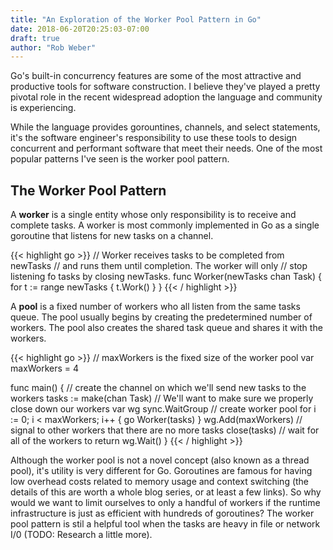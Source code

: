 ```yaml
---
title: "An Exploration of the Worker Pool Pattern in Go"
date: 2018-06-20T20:25:03-07:00
draft: true
author: "Rob Weber"
---
```


Go's built-in concurrency features are some of the most attractive and productive tools for software construction. I believe they've played a pretty pivotal role in the recent widespread adoption the language and community is experiencing.

While the language provides gorountines, channels, and select statements, it's the software engineer's responsibility to use these tools to design concurrent and performant software that meet their needs. One of the most popular patterns I've seen is the worker pool pattern. 

## The Worker Pool Pattern
A **worker** is a single entity whose only responsibility is to receive and complete tasks.
A worker is most commonly implemented in Go as a single goroutine that listens for new tasks on a channel.

{{< highlight go >}}
// Worker receives tasks to be completed from newTasks
// and runs them until completion. The worker will only
// stop listening fo tasks by closing newTasks.
func Worker(newTasks chan Task) {
	for t := range newTasks {
		t.Work()
	}
}
{{< / highlight >}}

A **pool** is a fixed number of workers who all listen from the same tasks queue.
The pool usually begins by creating the predetermined number of workers.
The pool also creates the shared task queue and shares it with the workers.

{{< highlight go >}}
// maxWorkers is the fixed size of the worker pool
var maxWorkers = 4
 
func main() {
	// create the channel on which we'll send new tasks to the workers
	tasks := make(chan Task)
	// We'll want to make sure we properly close down our workers
	var wg sync.WaitGroup
	// create worker pool
	for i := 0; i < maxWorkers; i++ {
		go Worker(tasks)
	}
	wg.Add(maxWorkers)
	// signal to other workers that there are no more tasks
	close(tasks)
	// wait for all of the workers to return
	wg.Wait()
}
{{< / highlight >}}

Although the worker pool is not a novel concept (also known as a thread pool), it's utility is very different for Go. Goroutines are famous for having low overhead costs related to memory usage and context switching (the details of this are worth a whole blog series, or at least a few links).
So why would we want to limit ourselves to only a handful of workers if the runtime infrastructure is just as efficient with hundreds of goroutines?
The worker pool pattern is stil a helpful tool when the tasks are heavy in file or network I/0 (TODO: Research a little more).

